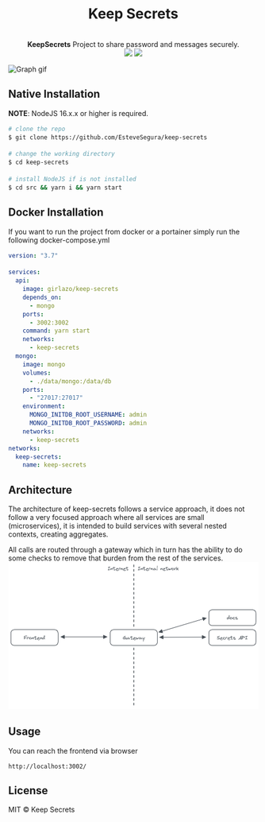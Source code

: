 <h1 align=center>Keep Secrets</h1>
<p align=center>
  <br>
  <span><strong>KeepSecrets</strong> Project to share password and messages securely.<br />
<img src="https://img.shields.io/badge/NodeJS-16.x.x-green">
<img src="https://img.shields.io/badge/License-MIT-blue">

</p>

![Graph gif](./assets/preview.gif)

## Native Installation

**NOTE**: NodeJS 16.x.x or higher is required.

```bash
# clone the repo
$ git clone https://github.com/EsteveSegura/keep-secrets

# change the working directory
$ cd keep-secrets

# install NodeJS if is not installed
$ cd src && yarn i && yarn start
```

## Docker Installation

If you want to run the project from docker or a portainer simply run the following docker-compose.yml

```yaml
version: "3.7"

services:
  api:
    image: girlazo/keep-secrets
    depends_on:
      - mongo
    ports:
      - 3002:3002
    command: yarn start
    networks:
      - keep-secrets
  mongo:
    image: mongo
    volumes:
      - ./data/mongo:/data/db
    ports:
      - "27017:27017"
    environment:
      MONGO_INITDB_ROOT_USERNAME: admin
      MONGO_INITDB_ROOT_PASSWORD: admin
    networks:
      - keep-secrets
networks:
  keep-secrets:
    name: keep-secrets
```

## Architecture

The architecture of keep-secrets follows a service approach, it does not follow a very focused approach where all services are small (microservices), it is intended to build services with several nested contexts, creating aggregates.

All calls are routed through a gateway which in turn has the ability to do some checks to remove that burden from the rest of the services.
![Architecture Schema](./assets/keep-secrets.png)

## Usage

You can reach the frontend via browser

```
http://localhost:3002/
```

## License

MIT © Keep Secrets
